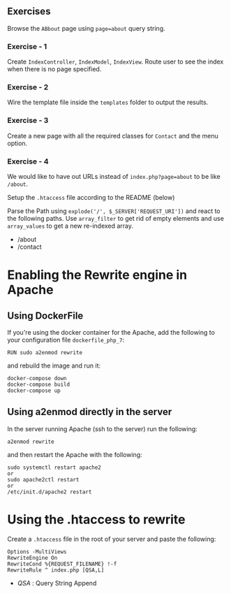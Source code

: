 ## Exercises ##

Browse the `ABbout` page using `page=about` query string.

### Exercise - 1 ###

Create `IndexController`, `IndexModel`, `IndexView`. Route user to see the index when there is no page specified. 

### Exercise - 2 ###

Wire the template file inside the `templates` folder to output the results.

### Exercise - 3 ###

Create a new page with all the required classes for `Contact` and the menu option.

### Exercise - 4 ###

We would like to have out URLs instead of `index.php?page=about` to be like `/about`.

Setup the `.htaccess` file according to the README (below)

Parse the Path using `explode('/', $_SERVER['REQUEST_URI'])` and react to the following paths. Use `array_filter` to get rid of empty elements and use `array_values` to get a new re-indexed array.

- /about
- /contact


# Enabling the Rewrite engine in Apache #

## Using DockerFile ##

If you're using the docker container for the Apache, add the following to your configuration file `dockerfile_php_7`:

```
RUN sudo a2enmod rewrite
```

and rebuild the image and run it:

```
docker-compose down
docker-compose build
docker-compose up
```


## Using a2enmod directly in the server ##

In the server running Apache (ssh to the server) run the following:

```
a2enmod rewrite
```

and then restart the Apache with the following:

```
sudo systemctl restart apache2
or
sudo apache2ctl restart
or
/etc/init.d/apache2 restart
```

# Using the .htaccess to rewrite #

Create a `.htaccess` file in the root of your server and paste the following:

```
Options -MultiViews
RewriteEngine On
RewriteCond %{REQUEST_FILENAME} !-f
RewriteRule ^ index.php [QSA,L]
```

- *QSA* : Query String Append

